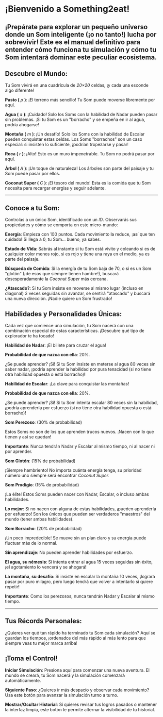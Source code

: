 # ¡Bienvenido a Something2eat!
¡Prepárate para explorar un pequeño universo donde un Som inteligente (¡o no tanto!) lucha por sobrevivir! Este es el manual definitivo para entender cómo funciona tu simulación y cómo tu Som intentará dominar este peculiar ecosistema.
---

## Descubre el Mundo:
Tu Som vivirá en una cuadrícula de *20×20* celdas, ¡y cada una esconde algo diferente!

**Pasto (** *p* **)**: ¡El terreno más sencillo! Tu Som puede moverse libremente por aquí.

**Agua (** *a* **)**: ¡Cuidado! Solo los Soms con la habilidad de Nadar pueden pasar sin problemas. ¡Si tu Som es un "borracho" y se empeña en ir al agua, podría ahogarse!

**Montaña (** *m* **)**: ¡Un desafío! Solo los Soms con la habilidad de Escalar pueden conquistar estas celdas. Los Soms "borrachos" son un caso especial: si insisten lo suficiente, ¡podrían tropezarse y pasar!

**Roca (** *r* **)**: ¡Alto! Esto es un muro impenetrable. Tu Som no podrá pasar por aquí.

**Árbol (** *A* **)**: ¡Un toque de naturaleza! Los árboles son parte del paisaje y tu Som puede pasar por ellos.

**Coconut Super (** *C* **)**: ¡El tesoro del mundo! Esta es la comida que tu Som necesita para recargar energías y seguir adelante.

---
## Conoce a tu Som:
Controlas a un único Som, identificado con un *ID*. Observarás sus propiedades y cómo se comporta en este micro-mundo:

**Energía**: Empieza con 100 puntos. Cada movimiento la reduce, ¡así que ten cuidado! Si llega a 0, tu Som... bueno, ya sabes.

**Estado de Vida**: Sabrás al instante si tu Som está vivito y coleando si es de cualquier color menos rojo, si es rojo y tiene una raya en el medio, ya es parte del paisaje.

**Búsqueda de Comida**: Si la energía de tu Som baja de 70, o si es un Som "glotón" (¡de esos que siempre tienen hambre!), buscará desesperadamente la *Coconut Super* más cercana.

**¿Atascado?**: Si tu Som insiste en moverse al mismo lugar (incluso en diagonal) 3 veces seguidas sin avanzar, se sentirá "atascado" y buscará una nueva dirección. ¡Nadie quiere un Som frustrado!

## Habilidades y Personalidades Únicas:
Cada vez que comience una simulación, tu Som nacerá con una combinación especial de estas características. ¡Descubre qué tipo de explorador te ha tocado!

**Habilidad de Nadar**: ¡El billete para cruzar el agua!

**Probabilidad de que nazca con ella**: 20%.

¿Se puede aprender? ¡Sí! Si tu Som insiste en meterse al agua 80 veces sin saber nadar, ¡podría aprender la habilidad por pura tenacidad (si no tiene otra habilidad opuesta o está borracho)!

**Habilidad de Escalar**: ¡La clave para conquistar las montañas!

**Probabilidad de que nazca con ella**: 20%.

¿Se puede aprender? ¡Sí! Si tu Som intenta escalar 80 veces sin la habilidad, ¡podría aprenderla por esfuerzo (si no tiene otra habilidad opuesta o está borracho)!

**Som Perezoso**: (30% de probabilidad)

Estos Soms no son de los que aprenden trucos nuevos. ¡Nacen con lo que tienen y así se quedan!

**Importante**: Nunca tendrán Nadar y Escalar al mismo tiempo, ni al nacer ni por aprender.

**Som Glotón**: (15% de probabilidad)

¡Siempre hambriento! No importa cuánta energía tenga, su prioridad número uno siempre será encontrar *Coconut Super*.

**Som Prodigio**: (15% de probabilidad)

¡La élite! Estos Soms pueden nacer con Nadar, Escalar, o incluso ambas habilidades.

**Lo mejor**: Si no nacen con alguna de estas habilidades, ¡pueden aprenderla por esfuerzo! Son los únicos que pueden ser verdaderos "maestros" del mundo (tener ambas habilidades).

**Som Borracho**: (20% de probabilidad)

¡Un poco impredecible! Se mueve sin un plan claro y su energía puede fluctuar más de lo normal.

**Sin aprendizaje**: No pueden aprender habilidades por esfuerzo.

**El agua, su némesis**: Si intenta entrar al agua 15 veces seguidas sin éxito, ¡el agotamiento lo vencerá y se ahogará!

**La montaña, su desafío**: Si insiste en escalar la montaña 10 veces, ¡logrará pasar por puro milagro, pero luego tendrá que volver a intentarlo si quiere repetir!

**Importante**: Como los perezosos, nunca tendrán Nadar y Escalar al mismo tiempo.

---

## Tus Récords Personales:
¿Quieres ver qué tan rápido ha terminado tu Som cada simulación? Aquí se guardan los tiempos, ¡ordenados del más rápido al más lento para que siempre veas tu mejor marca arriba!

## ¡Toma el Control!
**Iniciar Simulación**: Presiona aquí para comenzar una nueva aventura. El mundo se creará, tu Som nacerá y la simulación comenzará automáticamente.

**Siguiente Paso**: ¿Quieres ir más despacio y observar cada movimiento? Usa este botón para avanzar la simulación turno a turno.

**Mostrar/Ocultar Historial**: Si quieres revisar tus logros pasados o mantener la interfaz limpia, este botón te permite alternar la visibilidad de tu historial.
